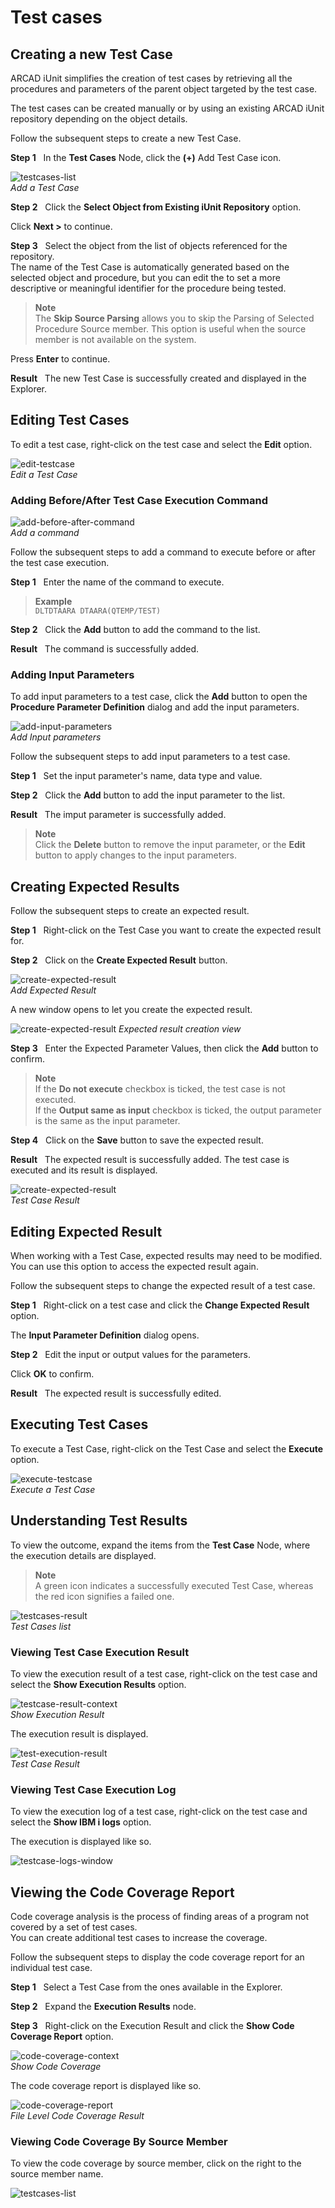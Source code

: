 # Test cases

## Creating a new Test Case

ARCAD iUnit simplifies the creation of test cases by retrieving all the procedures and parameters of the parent object targeted by the test case.

The test cases can be created manually or by using an existing ARCAD iUnit repository depending on the object details. 

Follow the subsequent steps to create a new Test Case.

**Step 1** &nbsp; In the **Test Cases** Node, click the **(+)** Add Test Case icon.

![testcases-list](./../../media/create-testcase.png)  
_Add a Test Case_

**Step 2** &nbsp; Click the **Select Object from Existing iUnit Repository** option.  

Click **Next >** to continue.

**Step 3** &nbsp; Select the object from the list of objects referenced for the repository.  
The name of the Test Case is automatically generated based on the selected object and procedure, but you can edit the to set a more descriptive or meaningful identifier for the procedure being tested.

> **Note**  
The **Skip Source Parsing** allows you to skip the Parsing of Selected Procedure Source member. This option is useful when the source member is not available on the system.

Press  **Enter** to continue.

**Result** &nbsp; The new Test Case is successfully created and displayed in the Explorer.

## Editing Test Cases
To edit a test case, right-click on the test case and select the **Edit** option.

![edit-testcase](./../../media/edit-testcase.png)  
_Edit a Test Case_

### Adding Before/After Test Case Execution Command  

![add-before-after-command](./../../media/before-after-command.png)  
_Add a command_
<!-- please retake this screenshot as it is not possible to read it-->

Follow the subsequent steps to add a command to execute before or after the test case execution.

**Step 1** &nbsp; Enter the name of the command to execute. 
> **Example**  
`DLTDTAARA DTAARA(QTEMP/TEST)`

**Step 2** &nbsp; Click the **Add** button to add the command to the list.

**Result** &nbsp; The command is successfully added.

### Adding Input Parameters

To add input parameters to a test case, click the **Add** button to open the **Procedure Parameter Definition** dialog and add the input parameters.

![add-input-parameters](./../../media/add-inputParameter.png)  
_Add Input parameters_
<!-- please retake this screenshot as it is not possible to read it-->

Follow the subsequent steps to add input parameters to a test case.

**Step 1** &nbsp; Set the input parameter's name, data type and value.  

**Step 2** &nbsp; Click the **Add** button to add the input parameter to the list.  

**Result** &nbsp; The imput parameter is successfully added.

> **Note**  
Click the **Delete** button to remove the input parameter, or the **Edit** button to apply changes to the input parameters.
   
## Creating Expected Results

Follow the subsequent steps to create an expected result.

**Step 1** &nbsp; Right-click on the Test Case you want to create the expected result for.

**Step 2** &nbsp; Click on the **Create Expected Result** button.

![create-expected-result](./../../media/add-expected-result-context.png)  
_Add Expected Result_

A new window opens to let you create the expected result.

![create-expected-result](./../../media/add-expected-result-window.png)
_Expected result creation view_

**Step 3** &nbsp; Enter the Expected Parameter Values, then click the **Add** button to confirm.

> **Note**  
If the **Do not execute** checkbox is ticked, the test case is not executed.  
If the **Output same as input** checkbox is ticked, the output parameter is the same as the input parameter.

**Step 4** &nbsp; Click on the **Save** button to save the expected result. 

**Result** &nbsp; The expected result is successfully added. The test case is executed and its result is displayed.
   
![create-expected-result](./../../media/test-execution-result.png)  
_Test Case Result_

## Editing Expected Result
When working with a Test Case, expected results may need to be modified. You can use this option to access the expected result again.

Follow the subsequent steps to change the expected result of a test case. 

**Step 1** &nbsp; Right-click on a test case and click the **Change Expected Result** option.

The **Input Parameter Definition** dialog opens.

**Step 2** &nbsp; Edit the input or output values for the parameters.

Click **OK** to confirm. 

**Result** &nbsp; The expected result is successfully edited.

## Executing Test Cases 

To execute a Test Case, right-click on the Test Case and select the **Execute** option.

![execute-testcase](./../../media/execute-testcase.png)  
_Execute a Test Case_

## Understanding Test Results

<!-- The Execution Results : The results obtained when Executing the Test case. --> 

To view the outcome, expand the items from the **Test Case** Node, where the execution details are displayed.

> **Note**  
A green icon indicates a successfully executed Test Case, whereas the red icon signifies a failed one.  

![testcases-result](./../../media/testcase-result.png)  
_Test Cases list_

### Viewing Test Case Execution Result
    
To view the execution result of a test case, right-click on the test case and select the **Show Execution Results** option.

![testcase-result-context](./../../media/testcase-result-context.png)  
_Show Execution Result_

The execution result is displayed.

![test-execution-result](./../../media/test-execution-result.png)  
_Test Case Result_

### Viewing Test Case Execution Log

To view the execution log of a test case, right-click on the test case and select the **Show IBM i logs** option.

<!-- ![test-execution-result](./../../media/testcase-logs-context.png)-->

The execution is displayed like so.

![testcase-logs-window](./../../media/testcase-logs-window.png)

## Viewing the Code Coverage Report

Code coverage analysis is the process of finding areas of a program not covered by a set of test cases.  
You can create additional test cases to increase the coverage.  

Follow the subsequent steps to display the code coverage report for an individual test case.

**Step 1** &nbsp; Select a Test Case from the ones available in the Explorer.

**Step 2** &nbsp; Expand the **Execution Results** node.

**Step 3** &nbsp; Right-click on the Execution Result and click the **Show Code Coverage Report** option.

![code-coverage-context](./../../media/code-coverage-context.png)  
_Show Code Coverage_

The code coverage report is displayed like so.

![code-coverage-report](./../../media/code-coverage-report.png)  
_File Level Code Coverage Result_

### Viewing Code Coverage By Source Member

To view the code coverage by source member, click on the right to the source member name.

![testcases-list](./../../media/code-coverage-report-source.png)

